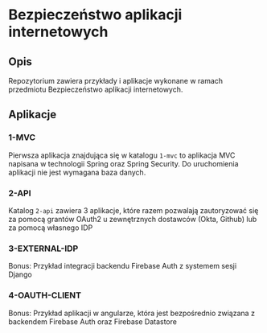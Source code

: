 # Bezpieczeństwo aplikacji internetowych

## Opis
Repozytorium zawiera przykłady i aplikacje wykonane w ramach przedmiotu Bezpieczeństwo aplikacji internetowych.

## Aplikacje

### 1-MVC
Pierwsza aplikacja znajdująca się w katalogu `1-mvc` to aplikacja MVC napisana w technologii Spring oraz Spring Security.
Do uruchomienia aplikacji nie jest wymagana baza danych.

### 2-API
Katalog `2-api` zawiera 3 aplikacje, które razem pozwalają zautoryzować się za pomocą grantów OAuth2
u zewnętrznych dostawców (Okta, Github) lub za pomocą własnego IDP

### 3-EXTERNAL-IDP
Bonus: Przykład integracji backendu Firebase Auth z systemem sesji Django

### 4-OAUTH-CLIENT
Bonus: Przykład aplikacji w angularze, która jest bezpośrednio związana z backendem Firebase Auth oraz Firebase Datastore
